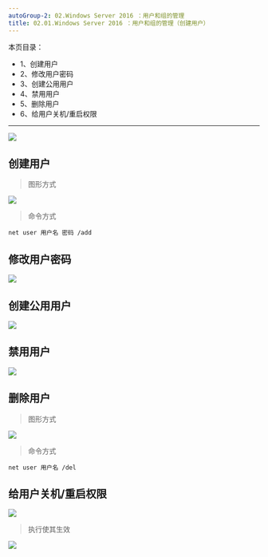 ```yaml
---
autoGroup-2: 02.Windows Server 2016 ：用户和组的管理
title: 02.01.Windows Server 2016 ：用户和组的管理（创建用户）
---
```


本页目录：
- 1、创建用户
- 2、修改用户密码
- 3、创建公用用户
- 4、禁用用户
- 5、删除用户
- 6、给用户关机/重启权限

***

![](./image/02.01-1.png)

## 创建用户

> 图形方式

![](./image/02.01-2.png)

> 命令方式

```shell
net user 用户名 密码 /add
```

## 修改用户密码

![](./image/02.01-3.png)

## 创建公用用户

![](./image/02.01-4.png)

## 禁用用户

![](./image/02.01-5.png)

## 删除用户

> 图形方式

![](./image/02.01-6.png)

> 命令方式

```shell
net user 用户名 /del
```

## 给用户关机/重启权限

![](./image/02.01-7.png)

> 执行使其生效

![](./image/02.01-8.png)


